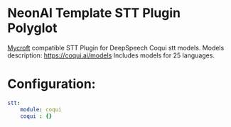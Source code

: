 # NeonAI Template STT Plugin Polyglot
[Mycroft](https://mycroft-ai.gitbook.io/docs/mycroft-technologies/mycroft-core/plugins) compatible
STT Plugin for DeepSpeech Coqui stt models.
Models description: https://coqui.ai/models
Includes models for 25 languages.

# Configuration:
```yaml
stt:
    module: coqui  
    coqui : {}

```